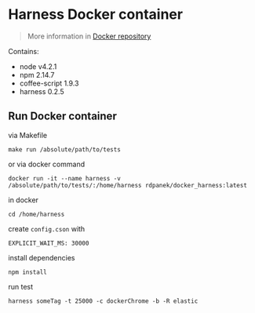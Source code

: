 # Harness Docker container
> More information in [Docker repository](https://hub.docker.com/r/rdpanek/docker_harness/)

Contains:
- node v4.2.1
- npm 2.14.7
- coffee-script 1.9.3
- harness 0.2.5

## Run Docker container
via Makefile
```
make run /absolute/path/to/tests
```

or via docker command
```
docker run -it --name harness -v /absolute/path/to/tests/:/home/harness rdpanek/docker_harness:latest
```

in docker
```
cd /home/harness
```

create `config.cson` with
```
EXPLICIT_WAIT_MS: 30000
```

install dependencies
```
npm install
```

run test
```
harness someTag -t 25000 -c dockerChrome -b -R elastic
```
